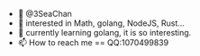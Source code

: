 - 👋 @3SeaChan
- 👀 interested in Math, golang, NodeJS, Rust...
- 🌱 currently learning golang, it is so interesting.
- 📫 How to reach me == QQ:1070499839

<!---
3SeaChan/3SeaChan is a ✨ special ✨ repository because its `README.md` (this file) appears on your GitHub profile.
You can click the Preview link to take a look at your changes.
--->
